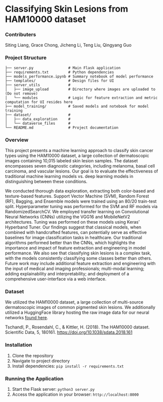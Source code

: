 # Classifying Skin Lesions from HAM10000 dataset

### Contributers
Siting Liang, Grace Chong, Jicheng Li, Teng Liu, Qingyang Guo

### Project Structure
```
├── server.py                # Main Flask application
├── requirements.txt         # Python dependencies
├── models_performance.ipynb # Summary notebook of model performance
├── templates/               # Design files for UI
├── server_utils             # 
│   ├── image_upload         # Directory where images are uploaded to (Do not remove)
│   └── modules              # Logic for feature extraction and metric computation for UI resides here 
├── model_training/          # Saved models and notebook for model training
├── dataset/                 # 
│   ├── data_exploration     # 
│   └── dataverse_files      #  
└── README.md                # Project documentation
```

### Overview
This project presents a machine learning approach to classify skin cancer types using the HAM10000 dataset, a large collection of dermatoscopic images containing 10,015 labeled skin lesion samples. The dataset encompasses seven diagnostic categories, including melanoma, basal cell carcinoma, and vascular lesions. Our goal is to evaluate the effectiveness of traditional machine learning models vs. deep learning models in distinguishing between these conditions.

We conducted thorough data exploration, extracting both color-based and texture-based features. Support Vector Machine (SVM), Random Forest (RF), Bagging, and Ensemble models were trained using an 80/20 train-test split. Hyperparameter tuning was performed for the SVM and RF models via RandomizedSearchCV. We employed transfer learning on Convolutional Neural Networks (CNNs) utilizing the VGG16 and MobileNetV2 architectures. Tuning was performed on these models using Keras’ Hyperband Tuner. 
Our findings suggest that classical models, when combined with handcrafted features, can potentially serve as effective baselines for image classification tasks in healthcare. Our traditional algorithms performed better than the CNNs, which highlights the importance and impact of feature extraction and engineering in model performance. We also see that classifying skin lesions is a complex task, with the models consistently classifying some classes better than others. Future work may include additional feature extraction and engineering with the input of medical and imaging professionals; multi-modal learning; adding explainability and interpretability; and deployment of a comprehensive user-interface via a web interface.

### Dataset

We utilized the HAM10000 dataset, a large collection of multi-source dermatoscopic images of common pigmented skin lesions. We additionally utilized a HuggingFace library hosting the raw image data for our neural networks [found here](https://huggingface.co/datasets/marmal88/skin_cancer).

Tschandl, P., Rosendahl, C., & Kittler, H. (2018). The HAM10000 dataset. Scientific Data, 5, 180161. https://doi.org/10.1038/sdata.2018.161

### Installation

1. Clone the repository
2. Navigate to project directory
3. Install dependencies:
    `pip install -r requirements.txt`

### Running the Application

1. Start the Flask server:
    `python3 server.py`
2. Access the application in your browser:
    `http://localhost:8000`
